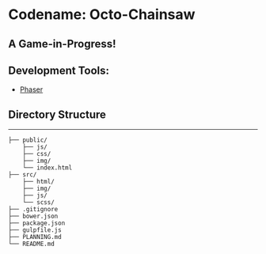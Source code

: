 # Codename: Octo-Chainsaw

## A Game-in-Progress!


## Development Tools:

-	[Phaser](http://phaser.io/)


## Directory Structure
-------------------
```
├── public/
	├── js/
	├── css/
	├── img/
	└── index.html
├── src/
	├── html/
	├── img/
	├── js/
	└── scss/
├── .gitignore
├── bower.json
├── package.json
├── gulpfile.js
├── PLANNING.md
└── README.md
```
